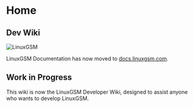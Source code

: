 # Home

##     Dev Wiki

![LinuxGSM](https://github.com/GameServerManagers/LinuxGSM-Docs/raw/master/.gitbook/assets/linuxgsm_colour_logo_workmark_short_384.png)

LinuxGSM Documentation has now moved to [docs.linuxgsm.com](https://docs.linuxgsm.com).

## Work in Progress

This wiki is now the LinuxGSM Developer Wiki, designed to assist anyone who wants to develop LinuxGSM.


